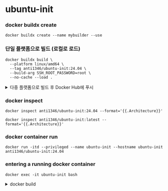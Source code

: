 # ubuntu-init
### docker buildx create
```
docker buildx create --name mybuilder --use
```
### 단일 플랫폼으로 빌드 (로컬로 로드)
```
docker buildx build \
  --platform linux/amd64 \
  --tag anti1346/ubuntu-init:24.04 \
  --build-arg SSH_ROOT_PASSWORD=root \
  --no-cache --load .  
```
<details>
<summary>다중 플랫폼으로 빌드 후 Docker Hub에 푸시</summary>

### docker buildx build & push
```
docker buildx build \
  --platform linux/amd64,linux/arm64 \
  --tag anti1346/ubuntu-init:24.04 \
  --build-arg SSH_ROOT_PASSWORD=root \
  --no-cache --push .  
```
</details>

### docker inspect
```
docker inspect anti1346/ubuntu-init:24.04 --format='{{.Architecture}}'
```
```
docker inspect anti1346/ubuntu-init:latest --format='{{.Architecture}}'
```
### docker container run
```
docker run -itd --privileged --name ubuntu-init --hostname ubuntu-init anti1346/ubuntu-init:24.04
```
### entering a running docker container
```
docker exec -it ubuntu-init bash
```

<details>
<summary>docker build</summary>

### docker build
```
docker build --tag anti1346/ubuntu-init:amd64 .
```
### docker tag change
```
docker image tag anti1346/ubuntu-init:amd64 anti1346/ubuntu-init:22.04
```
### docker pull
```
docker pull anti1346/ubuntu-init:22.04
```
### docker container run
```
docker run -d --privileged --name ubuntu-init --hostname ubuntu-init anti1346/ubuntu-init:22.04 /sbin/init
```
### entering a running docker container
```
docker exec -it ubuntu-init bash
```

</details>
